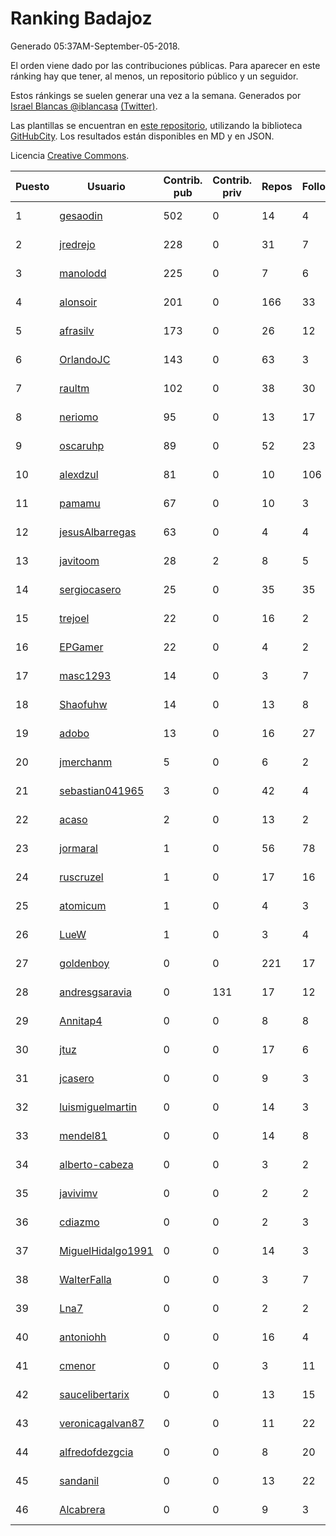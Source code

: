 # Ranking Badajoz

Generado 05:37AM-September-05-2018.

El orden viene dado por las contribuciones públicas. Para aparecer en este ránking hay que tener, al menos, un repositorio público y un seguidor.

Estos ránkings se suelen generar una vez a la semana. Generados por [Israel Blancas @iblancasa](https://github.com/iblancasa/) [(Twitter)](https://twitter.com/iblancasa).

Las plantillas se encuentran en [este repositorio](https://github.com/iblancasa/GH-Spanish-Ranking), utilizando la biblioteca [GitHubCity](https://github.com/iblancasa/GitHubCity). Los resultados están disponibles en MD y en JSON.

Licencia [Creative Commons](https://creativecommons.org/licenses/by/4.0/).

| Puesto   |  Usuario  | Contrib. pub | Contrib. priv |Repos| Followers | Desde |  Avatar  |
|----------|-----------|--------------|---------------|-----|-----------|-------|----------|
|1|[gesaodin](https://github.com/gesaodin)|502|0|14|4|2015-03-13|![gesaodin]()|
|2|[jredrejo](https://github.com/jredrejo)|228|0|31|7|2011-08-27|![jredrejo]()|
|3|[manolodd](https://github.com/manolodd)|225|0|7|6|2013-08-08|![manolodd]()|
|4|[alonsoir](https://github.com/alonsoir)|201|0|166|33|2012-09-23|![alonsoir]()|
|5|[afrasilv](https://github.com/afrasilv)|173|0|26|12|2014-10-15|![afrasilv]()|
|6|[OrlandoJC](https://github.com/OrlandoJC)|143|0|63|3|2016-04-15|![OrlandoJC]()|
|7|[raultm](https://github.com/raultm)|102|0|38|30|2011-03-09|![raultm]()|
|8|[neriomo](https://github.com/neriomo)|95|0|13|17|2015-01-17|![neriomo]()|
|9|[oscaruhp](https://github.com/oscaruhp)|89|0|52|23|2011-06-18|![oscaruhp]()|
|10|[alexdzul](https://github.com/alexdzul)|81|0|10|106|2012-06-29|![alexdzul]()|
|11|[pamamu](https://github.com/pamamu)|67|0|10|3|2014-11-19|![pamamu]()|
|12|[jesusAlbarregas](https://github.com/jesusAlbarregas)|63|0|4|4|2015-11-05|![jesusAlbarregas]()|
|13|[javitoom](https://github.com/javitoom)|28|2|8|5|2015-09-16|![javitoom]()|
|14|[sergiocasero](https://github.com/sergiocasero)|25|0|35|35|2015-02-03|![sergiocasero]()|
|15|[trejoel](https://github.com/trejoel)|22|0|16|2|2014-12-05|![trejoel]()|
|16|[EPGamer](https://github.com/EPGamer)|22|0|4|2|2017-10-04|![EPGamer]()|
|17|[masc1293](https://github.com/masc1293)|14|0|3|7|2013-10-08|![masc1293]()|
|18|[Shaofuhw](https://github.com/Shaofuhw)|14|0|13|8|2015-12-11|![Shaofuhw]()|
|19|[adobo](https://github.com/adobo)|13|0|16|27|2011-05-09|![adobo]()|
|20|[jmerchanm](https://github.com/jmerchanm)|5|0|6|2|2016-01-10|![jmerchanm]()|
|21|[sebastian041965](https://github.com/sebastian041965)|3|0|42|4|2013-10-07|![sebastian041965]()|
|22|[acaso](https://github.com/acaso)|2|0|13|2|2011-08-12|![acaso]()|
|23|[jormaral](https://github.com/jormaral)|1|0|56|78|2011-06-03|![jormaral]()|
|24|[ruscruzel](https://github.com/ruscruzel)|1|0|17|16|2013-07-09|![ruscruzel]()|
|25|[atomicum](https://github.com/atomicum)|1|0|4|3|2014-01-13|![atomicum]()|
|26|[LueW](https://github.com/LueW)|1|0|3|4|2016-07-06|![LueW]()|
|27|[goldenboy](https://github.com/goldenboy)|0|0|221|17|2009-05-27|![goldenboy]()|
|28|[andresgsaravia](https://github.com/andresgsaravia)|0|131|17|12|2011-06-13|![andresgsaravia]()|
|29|[Annitap4](https://github.com/Annitap4)|0|0|8|8|2010-08-30|![Annitap4]()|
|30|[jtuz](https://github.com/jtuz)|0|0|17|6|2011-12-01|![jtuz]()|
|31|[jcasero](https://github.com/jcasero)|0|0|9|3|2012-05-06|![jcasero]()|
|32|[luismiguelmartin](https://github.com/luismiguelmartin)|0|0|14|3|2012-07-07|![luismiguelmartin]()|
|33|[mendel81](https://github.com/mendel81)|0|0|14|8|2012-07-18|![mendel81]()|
|34|[alberto-cabeza](https://github.com/alberto-cabeza)|0|0|3|2|2013-12-19|![alberto-cabeza]()|
|35|[javivimv](https://github.com/javivimv)|0|0|2|2|2014-02-17|![javivimv]()|
|36|[cdiazmo](https://github.com/cdiazmo)|0|0|2|3|2014-09-23|![cdiazmo]()|
|37|[MiguelHidalgo1991](https://github.com/MiguelHidalgo1991)|0|0|14|3|2015-02-03|![MiguelHidalgo1991]()|
|38|[WalterFalla](https://github.com/WalterFalla)|0|0|3|7|2015-02-10|![WalterFalla]()|
|39|[Lna7](https://github.com/Lna7)|0|0|2|2|2015-11-09|![Lna7]()|
|40|[antoniohh](https://github.com/antoniohh)|0|0|16|4|2016-02-03|![antoniohh]()|
|41|[cmenor](https://github.com/cmenor)|0|0|3|11|2016-10-07|![cmenor]()|
|42|[saucelibertarix](https://github.com/saucelibertarix)|0|0|13|15|2016-10-07|![saucelibertarix]()|
|43|[veronicagalvan87](https://github.com/veronicagalvan87)|0|0|11|22|2016-10-07|![veronicagalvan87]()|
|44|[alfredofdezgcia](https://github.com/alfredofdezgcia)|0|0|8|20|2016-11-08|![alfredofdezgcia]()|
|45|[sandanil](https://github.com/sandanil)|0|0|13|22|2016-10-07|![sandanil]()|
|46|[Alcabrera](https://github.com/Alcabrera)|0|0|9|3|2017-02-23|![Alcabrera]()|
